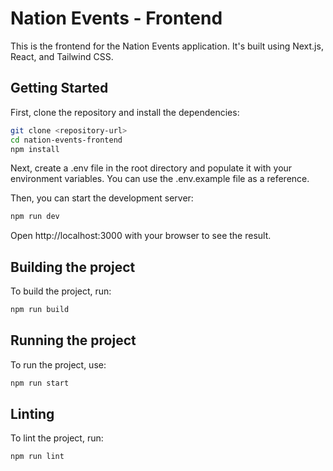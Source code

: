 # Nation Events - Frontend

This is the frontend for the Nation Events application. It's built using Next.js, React, and Tailwind CSS.

## Getting Started

First, clone the repository and install the dependencies:

```sh
git clone <repository-url>
cd nation-events-frontend
npm install
```

Next, create a .env file in the root directory and populate it with your environment variables. You can use the .env.example file as a reference.

Then, you can start the development server:

```sh
npm run dev
```

Open http://localhost:3000 with your browser to see the result.

## Building the project

To build the project, run:
```sh
npm run build
````

## Running the project

To run the project, use:

```sh
npm run start
````

## Linting

To lint the project, run:

```sh
npm run lint
```
